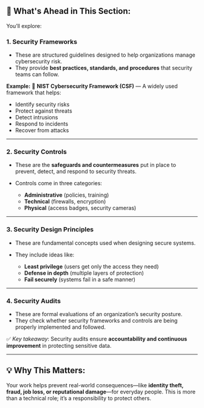 ## 🧭 **What's Ahead in This Section:**

You’ll explore:

### 1. **Security Frameworks**

* These are structured guidelines designed to help organizations manage cybersecurity risk.
* They provide **best practices, standards, and procedures** that security teams can follow.

**Example:**
🔐 **NIST Cybersecurity Framework (CSF)** — A widely used framework that helps:

* Identify security risks
* Protect against threats
* Detect intrusions
* Respond to incidents
* Recover from attacks

---

### 2. **Security Controls**

* These are the **safeguards and countermeasures** put in place to prevent, detect, and respond to security threats.
* Controls come in three categories:

  * **Administrative** (policies, training)
  * **Technical** (firewalls, encryption)
  * **Physical** (access badges, security cameras)

---

### 3. **Security Design Principles**

* These are fundamental concepts used when designing secure systems.
* They include ideas like:

  * **Least privilege** (users get only the access they need)
  * **Defense in depth** (multiple layers of protection)
  * **Fail securely** (systems fail in a safe manner)

---

### 4. **Security Audits**

* These are formal evaluations of an organization’s security posture.
* They check whether security frameworks and controls are being properly implemented and followed.

✅ *Key takeaway*: Security audits ensure **accountability and continuous improvement** in protecting sensitive data.

---

## 💡 Why This Matters:

Your work helps prevent real-world consequences—like **identity theft, fraud, job loss, or reputational damage**—for everyday people. This is more than a technical role; it’s a responsibility to protect others.
